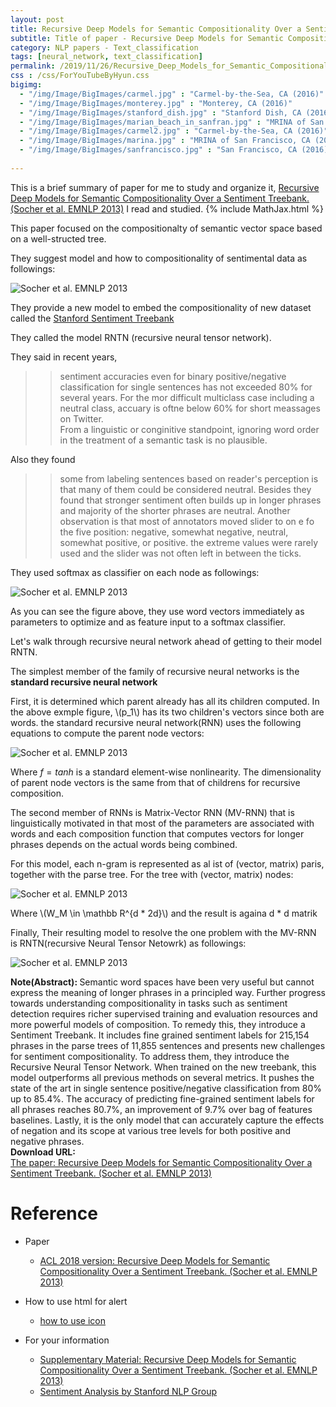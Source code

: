 ```yaml
---
layout: post
title: Recursive Deep Models for Semantic Compositionality Over a Sentiment Treebank
subtitle: Title of paper - Recursive Deep Models for Semantic Compositionality Over a Sentiment Treebank
category: NLP papers - Text_classification
tags: [neural_network, text_classification]
permalink: /2019/11/26/Recursive_Deep_Models_for_Semantic_Compositionality_Over_a_Sentiment_Treebank/
css : /css/ForYouTubeByHyun.css
bigimg: 
  - "/img/Image/BigImages/carmel.jpg" : "Carmel-by-the-Sea, CA (2016)"
  - "/img/Image/BigImages/monterey.jpg" : "Monterey, CA (2016)"
  - "/img/Image/BigImages/stanford_dish.jpg" : "Stanford Dish, CA (2016)"
  - "/img/Image/BigImages/marian_beach_in_sanfran.jpg" : "MRINA of San Francisco, CA (2016)"
  - "/img/Image/BigImages/carmel2.jpg" : "Carmel-by-the-Sea, CA (2016)"
  - "/img/Image/BigImages/marina.jpg" : "MRINA of San Francisco, CA (2016)"
  - "/img/Image/BigImages/sanfrancisco.jpg" : "San Francisco, CA (2016)"
  
---
```


This is a brief summary of paper for me to study and organize it, [Recursive Deep Models for Semantic Compositionality Over a Sentiment Treebank. (Socher et al. EMNLP 2013)](https://www.aclweb.org/anthology/D13-1170/) I read and studied. 
{% include MathJax.html %}

This paper focused on the compositionalty of semantic vector space based on a well-structed tree. 

They suggest model and how to compositionality of sentimental data as followings: 

![Socher et al. EMNLP 2013](/img/Image/NaturalLanguageProcessing/NLPLabs/Paper_Investigation/Text_Classification/2019-11-26-Recursive_Deep_Models_for_Semantic_Compositionality_Over_a_Sentiment_Treebank/SENT_tree_bank1.PNG)

They provide a new model to embed the compositionality of new dataset called the [Stanford Sentiment Treebank](https://nlp.stanford.edu/sentiment/)

They called the model RNTN (recursive neural tensor network).

They said in recent years, 

>> sentiment accuracies even for binary positive/negative classification for single sentences has not exceeded 80% for several years. For the mor difficult multiclass case including a neutral class, accuary is oftne below 60% for short meassages on Twitter.   
>> From a linguistic or conginitive standpoint, ignoring word order in the treatment of a semantic task is no plausible.


Also they found 

>> some from labeling sentences based on reader's perception is that many of them could be considered neutral. Besides they found that stronger sentiment often builds up in longer phrases and majority of the shorter phrases are neutral. Another observation is that most of annotators moved slider to on e fo the five position: negative, somewhat negative, neutral, somewhat positive, or positive. the extreme values were rarely used and the slider was not often left in between the ticks.

They used softmax as classifier on each node as followings: 

![Socher et al. EMNLP 2013](/img/Image/NaturalLanguageProcessing/NLPLabs/Paper_Investigation/Text_Classification/2019-11-26-Recursive_Deep_Models_for_Semantic_Compositionality_Over_a_Sentiment_Treebank/SENT_tree_bank2.PNG)

As you can see the figure above, they use word vectors immediately as parameters to optimize and as feature input to a softmax classifier.

Let's walk through recursive neural network ahead of getting to their model RNTN.

The simplest member of the family of recursive neural networks is the **standard recursive neural network**

First, it is determined which parent already has all its children computed. In the above exmple figure, \\(p_1\\) has its two children's vectors since both are words. the standard recursive neural network(RNN) uses the following equations to compute the parent node vectors:

![Socher et al. EMNLP 2013](/img/Image/NaturalLanguageProcessing/NLPLabs/Paper_Investigation/Text_Classification/2019-11-26-Recursive_Deep_Models_for_Semantic_Compositionality_Over_a_Sentiment_Treebank/SENT_tree_bank_equation1.PNG)

Where $f=tanh$ is a standard element-wise nonlinearity. The dimensionality of parent node vectors is the same from that of childrens for recursive composition.

The second member of RNNs is Matrix-Vector RNN (MV-RNN) that is linguistically motivated in that most of the parameters are associated with words and each composition function that computes vectors for longer phrases depends on the actual words being combined.

For this model, each n-gram is represented as al ist of (vector, matrix) paris, together with the parse tree. For the tree with (vector, matrix) nodes: 

![Socher et al. EMNLP 2013](/img/Image/NaturalLanguageProcessing/NLPLabs/Paper_Investigation/Text_Classification/2019-11-26-Recursive_Deep_Models_for_Semantic_Compositionality_Over_a_Sentiment_Treebank/SENT_tree_bank_equation2.PNG)

Where \\(W_M \in \mathbb R^{d * 2d}\\) and the result is againa d * d matrik

Finally, Their resulting model to resolve the one problem with the MV-RNN is RNTN(recursive Neural Tensor Netowrk) as followings:

![Socher et al. EMNLP 2013](/img/Image/NaturalLanguageProcessing/NLPLabs/Paper_Investigation/Text_Classification/2019-11-26-Recursive_Deep_Models_for_Semantic_Compositionality_Over_a_Sentiment_Treebank/SENT_tree_bank_equation3.PNG)

<div class="alert alert-info" role="alert"><i class="fa fa-info-circle"></i> <b>Note(Abstract): </b>
Semantic word spaces have been very useful but cannot express the meaning of longer phrases in a principled way. Further progress towards understanding compositionality in tasks such as sentiment detection requires richer supervised training and evaluation resources and more powerful models of composition. To remedy this, they introduce a Sentiment Treebank. It includes fine grained sentiment labels for 215,154 phrases in the parse trees of 11,855 sentences and presents new challenges for sentiment compositionality. To address them, they introduce the Recursive Neural Tensor Network. When trained on the new treebank, this model outperforms all previous methods on several metrics. It pushes the state of the art in single sentence positive/negative classification from 80% up to 85.4%. The accuracy of predicting fine-grained sentiment labels for all phrases reaches 80.7%, an improvement of 9.7% over bag of features baselines. Lastly, it is the only model that can accurately capture the effects of negation and its scope at various tree levels for both positive and negative phrases.
</div>
    
<div class="alert alert-success" role="alert"><i class="fa fa-paperclip fa-lg"></i> <b>Download URL: </b><br>
  <a href="https://www.aclweb.org/anthology/D13-1170/">The paper: Recursive Deep Models for Semantic Compositionality Over a Sentiment Treebank. (Socher et al. EMNLP 2013)</a>
</div>

# Reference 

- Paper 
  - [ACL 2018 version: Recursive Deep Models for Semantic Compositionality Over a Sentiment Treebank. (Socher et al. EMNLP 2013)](https://www.aclweb.org/anthology/D13-1170/)
  
- How to use html for alert
  - [how to use icon](http://idratherbewriting.com/documentation-theme-jekyll/mydoc_icons.html)
    
- For your information
  - [Supplementary Material: Recursive Deep Models for Semantic Compositionality Over a Sentiment Treebank. (Socher et al. EMNLP 2013)](https://www.aclweb.org/anthology/attachments/D13-1170.Attachment.pdf)
  - [Sentiment Analysis by Stanford NLP Group](https://nlp.stanford.edu/sentiment/)





























